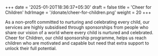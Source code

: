 +++
date = '2025-01-20T18:36:37+05:30'
draft = false
title = 'Cheer for Children'
hdrImage = '/donate/cheer-for-children.png'
weight = 20
+++

As a non-profit committed to nurturing and celebrating every child, our services are highly subsidised through sponsorships from people who share our vision of a world where every child is nurtured and celebrated. Cheer for Children, our child sponsorship programme, helps us reach children who are motivated and capable but need that extra support to unlock their full potential.
